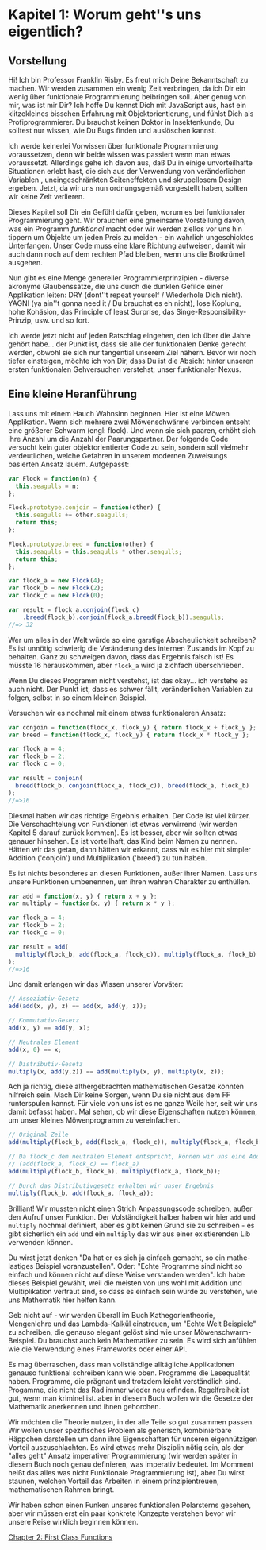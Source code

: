 # Kapitel 1: Worum geht''s uns eigentlich?
## Vorstellung

Hi! Ich bin Professor Franklin Risby. Es freut mich Deine Bekanntschaft zu machen. Wir werden zusammen ein wenig Zeit verbringen, da ich Dir ein wenig über funktionale Programmierung beibringen soll. Aber genug von mir, was ist mir Dir? Ich hoffe Du kennst Dich mit JavaScript aus, hast ein klitzekleines bisschen Erfahrung mit Objektorientierung, und fühlst Dich als Profiprogrammierer. Du brauchst keinen Doktor in Insektenkunde, Du solltest nur wissen, wie Du Bugs finden und auslöschen kannst.

Ich werde keinerlei Vorwissen über funktionale Programmierung voraussetzen, denn wir beide wissen was passiert wenn man etwas voraussetzt. Allerdings gehe ich davon aus, daß Du in einige unvorteilhafte Situationen erlebt hast, die sich aus der Verwendung von veränderlichen Variablen , uneingeschränkten Seiteneffekten und skrupellosem Design ergeben. Jetzt, da wir uns nun ordnungsgemäß vorgestellt haben, sollten wir keine Zeit verlieren.

Dieses Kapitel soll Dir ein Gefühl dafür geben, worum es bei funktionaler Programmierung geht. Wir brauchen eine gmeinsame Vorstellung davon, was ein Programm *funktional* macht oder wir werden ziellos vor uns hin tippern um Objekte um jeden Preis zu meiden - ein wahrlich ungeschicktes Unterfangen. Unser Code muss eine klare Richtung aufweisen, damit wir auch dann noch auf dem rechten Pfad bleiben, wenn uns die Brotkrümel ausgehen.

Nun gibt es eine Menge genereller Programmierprinzipien - diverse akronyme Glaubenssätze, die uns durch die dunklen Gefilde einer Applikation leiten: DRY (dont''t repeat yourself / Wiederhole Dich nicht). YAGNI (ya ain''t gonna need it / Du brauchst es eh nicht), lose Koplung, hohe Kohäsion, das Principle of least Surprise, das Singe-Responsibility-Prinzip, usw. und so fort.

Ich werde jetzt nicht auf jeden Ratschlag eingehen, den ich über die Jahre gehört habe... der Punkt ist, dass sie alle der funktionalen Denke gerecht werden, obwohl sie sich nur tangential unserem Ziel nähern. Bevor wir noch tiefer einsteigen, möchte ich von Dir, dass Du ist die Absicht hinter unseren ersten funktionalen Gehversuchen verstehst; unser funktionaler Nexus.

<!--BREAK-->

## Eine kleine Heranführung

Lass uns mit einem Hauch Wahnsinn beginnen. Hier ist eine Möwen Applikation. Wenn sich mehrere zwei Möwenschwärme verbinden entseht eine größerer Schwarm (engl: flock). Und wenn sie sich paaren, erhöht sich ihre Anzahl um die Anzahl der Paarungspartner. Der folgende Code versucht kein guter objektorientierter Code zu sein, sondern soll vielmehr verdeutlichen, welche Gefahren in unserem modernen Zuweisungs basierten Ansatz lauern. Aufgepasst:

```js
var Flock = function(n) {
  this.seagulls = n;
};

Flock.prototype.conjoin = function(other) {
  this.seagulls += other.seagulls;
  return this;
};

Flock.prototype.breed = function(other) {
  this.seagulls = this.seagulls * other.seagulls;
  return this;
};

var flock_a = new Flock(4);
var flock_b = new Flock(2);
var flock_c = new Flock(0);

var result = flock_a.conjoin(flock_c)
    .breed(flock_b).conjoin(flock_a.breed(flock_b)).seagulls;
//=> 32
```

Wer um alles in der Welt würde so eine garstige Abscheulichkeit schreiben? Es ist unnötig schwierig die Veränderung des internen Zustands im Kopf zu behalten. Ganz zu schweigen davon, dass das Ergebnis falsch ist! Es müsste 16 herauskommen, aber `flock_a` wird ja zichfach überschrieben.

Wenn Du dieses Programm nicht verstehst, ist das okay... ich verstehe es auch nicht. Der Punkt ist, dass es schwer fällt, veränderlichen Variablen zu folgen, selbst in so einem kleinen Beispiel.

Versuchen wir es nochmal mit einem etwas funktionaleren Ansatz:

```js
var conjoin = function(flock_x, flock_y) { return flock_x + flock_y };
var breed = function(flock_x, flock_y) { return flock_x * flock_y };

var flock_a = 4;
var flock_b = 2;
var flock_c = 0;

var result = conjoin(
  breed(flock_b, conjoin(flock_a, flock_c)), breed(flock_a, flock_b)
);
//=>16
```

Diesmal haben wir das richtige Ergebnis erhalten. Der Code ist viel kürzer. Die Verschachtelung von Funktionen ist etwas verwirrend (wir werden Kapitel 5 darauf zurück kommen). Es ist besser, aber wir sollten etwas genauer hinsehen. Es ist vorteilhaft, das Kind beim Namen zu nennen. Hätten wir das getan, dann hätten wir erkannt, dass wir es hier mit simpler Addition ('conjoin') und Multiplikation ('breed') zu tun haben.

Es ist nichts besonderes an diesen Funktionen, außer ihrer Namen. Lass uns unsere Funktionen umbenennen, um ihren wahren Charakter zu enthüllen.

```js
var add = function(x, y) { return x + y };
var multiply = function(x, y) { return x * y };

var flock_a = 4;
var flock_b = 2;
var flock_c = 0;

var result = add(
  multiply(flock_b, add(flock_a, flock_c)), multiply(flock_a, flock_b)
);
//=>16
```
Und damit erlangen wir das Wissen unserer Vorväter:

```js
// Assoziativ-Gesetz
add(add(x, y), z) == add(x, add(y, z));

// Kommutativ-Gesetz
add(x, y) == add(y, x);

// Neutrales Element
add(x, 0) == x;

// Distributiv-Gesetz
multiply(x, add(y,z)) == add(multiply(x, y), multiply(x, z));
```

Ach ja richtig, diese althergebrachten mathematischen Gesätze könnten hilfreich sein. Mach Dir keine Sorgen, wenn Du sie nicht aus dem FF runterspulen kannst. Für viele von uns ist es ne ganze Weile her, seit wir uns damit befasst haben. Mal sehen, ob wir diese Eigenschaften nutzen können, um unser kleines Möwenprogramm zu vereinfachen.

```js
// Original Zeile
add(multiply(flock_b, add(flock_a, flock_c)), multiply(flock_a, flock_b));

// Da flock_c dem neutralen Element entspricht, können wir uns eine Addition sparen
// (add(flock_a, flock_c) == flock_a)
add(multiply(flock_b, flock_a), multiply(flock_a, flock_b));

// Durch das Distributivgesetz erhalten wir unser Ergebnis
multiply(flock_b, add(flock_a, flock_a));
```

Brilliant! Wir mussten nicht einen Strich Anpassungscode schreiben, außer den Aufruf unser Funktion. Der Volständigkeit halber haben wir hier `add` und `multiply` nochmal definiert, aber es gibt keinen Grund sie zu schreiben - es gibt sicherlich ein `add` und ein `multiply` das wir aus einer existierenden Lib verwenden können.

Du wirst jetzt denken "Da hat er es sich ja einfach gemacht, so ein mathe-lastiges Beispiel voranzustellen". Oder: "Echte Programme sind nicht so einfach und können nicht auf diese Weise verstanden werden". Ich habe dieses Beispiel gewählt, weil die meisten von uns wohl mit Addition und Multiplikation vertraut sind, so dass es einfach sein würde zu verstehen, wie uns Mathematik hier helfen kann.

Geb nicht auf - wir werden überall im Buch Kathegorientheorie, Mengenlehre und das Lambda-Kalkül einstreuen, um "Echte Welt Beispiele" zu schreiben, die genauso elegant gelöst sind wie unser Möwenschwarm-Beispiel. Du brauchst auch kein Mathematiker zu sein. Es wird sich anfühlen wie die Verwendung eines Frameworks oder einer API.

Es mag überraschen, dass man vollständige alltägliche Applikationen genauso funktional schreiben kann wie oben. Programme die Lesequalität haben. Programme, die prägnant und trotzdem leicht verständlich sind. Progamme, die nicht das Rad immer wieder neu erfinden. Regelfreiheit ist gut, wenn man kriminel ist. aber in diesem Buch wollen wir die Gesetze der Mathematik anerkennen und ihnen gehorchen.

Wir möchten die Theorie nutzen, in der alle Teile so gut zusammen passen. Wir wollen unser spezifisches Problem als generisch, kombinierbare Häppchen darstellen um dann ihre Eigenschaften für unseren eigennützigen Vorteil auszuschlachten. Es wird etwas mehr Disziplin nötig sein, als der "alles geht" Ansatz imperativer Programmierung (wir werden später in diesem Buch noch genau definieren, was imperativ bedeutet. Im Momment heißt das alles was nicht Funktionale Programmierung ist), aber Du wirst staunen, welchen Vorteil das Arbeiten in einem prinzipientreuen, mathematischen Rahmen bringt.

Wir haben schon einen Funken unseres funktionalen Polarsterns gesehen, aber wir müssen erst ein paar konkrete Konzepte verstehen bevor wir unsere Reise wirklich beginnen können.

[Chapter 2: First Class Functions](ch2.md)
